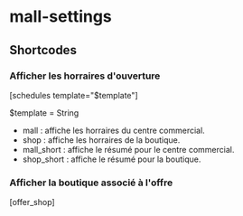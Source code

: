 # mall-settings

## Shortcodes

### Afficher les horraires d'ouverture
[schedules template="$template"]

$template = String
- mall : affiche les horraires du centre commercial.
- shop : affiche les horraires de la boutique.
- mall_short : affiche le résumé pour le centre commercial.
- shop_short : affiche le résumé pour la boutique.


### Afficher la boutique associé à l'offre

[offer_shop] 
